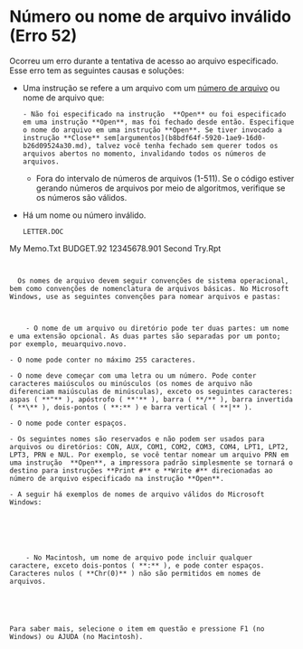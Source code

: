 
# Número ou nome de arquivo inválido (Erro 52)

Ocorreu um erro durante a tentativa de acesso ao arquivo especificado. Esse erro tem as seguintes causas e soluções:



- Uma instrução se refere a um arquivo com um [número de arquivo](b8bdf64f-5920-1ae9-16d0-b26d09524a30.md) ou nome de arquivo que:
    
    
    
      - Não foi especificado na instrução  **Open** ou foi especificado em uma instrução **Open**, mas foi fechado desde então. Especifique o nome do arquivo em uma instrução **Open**. Se tiver invocado a instrução **Close** sem[argumentos](b8bdf64f-5920-1ae9-16d0-b26d09524a30.md), talvez você tenha fechado sem querer todos os arquivos abertos no momento, invalidando todos os números de arquivos.
    
  - Fora do intervalo de números de arquivos (1-511). Se o código estiver gerando números de arquivos por meio de algoritmos, verifique se os números são válidos.
    

    
    
- Há um nome ou número inválido.
    
  ```
  LETTER.DOC 
My Memo.Txt 
BUDGET.92 
12345678.901 
Second Try.Rpt 

  ```


    Os nomes de arquivo devem seguir convenções de sistema operacional, bem como convenções de nomenclatura de arquivos básicas. No Microsoft Windows, use as seguintes convenções para nomear arquivos e pastas:
    
    
    
      - O nome de um arquivo ou diretório pode ter duas partes: um nome e uma extensão opcional. As duas partes são separadas por um ponto; por exemplo, meuarquivo.novo.
    
  - O nome pode conter no máximo 255 caracteres.
    
  - O nome deve começar com uma letra ou um número. Pode conter caracteres maiúsculos ou minúsculos (os nomes de arquivo não diferenciam maiúsculas de minúsculas), exceto os seguintes caracteres: aspas ( **"** ), apóstrofo ( **'** ), barra ( **/** ), barra invertida ( **\** ), dois-pontos ( **:** ) e barra vertical ( **|** ).
    
  - O nome pode conter espaços.
    
  - Os seguintes nomes são reservados e não podem ser usados para arquivos ou diretórios: CON, AUX, COM1, COM2, COM3, COM4, LPT1, LPT2, LPT3, PRN e NUL. Por exemplo, se você tentar nomear um arquivo PRN em uma instrução  **Open**, a impressora padrão simplesmente se tornará o destino para instruções **Print #** e **Write #** direcionadas ao número de arquivo especificado na instrução **Open**.
    
  - A seguir há exemplos de nomes de arquivo válidos do Microsoft Windows:
    

    
    
    
    
      - No Macintosh, um nome de arquivo pode incluir qualquer caractere, exceto dois-pontos ( **:** ), e pode conter espaços. Caracteres nulos ( **Chr(0)** ) não são permitidos em nomes de arquivos.
    

    
    

Para saber mais, selecione o item em questão e pressione F1 (no Windows) ou AJUDA (no Macintosh).
